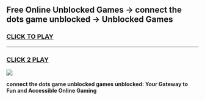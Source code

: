 
## Free Online Unblocked Games → connect the dots game unblocked → Unblocked Games
<h3>
<a href="https://premium.freeplayer.one?title=connect_the_dots_game_unblocked&ref=21F">CLICK TO PLAY</a></h3>
<hr>

<h3>
<a href="https://premium.freeplayer.one?title=connect_the_dots_game_unblocked&ref=21F">CLICK 2 PLAY</a>
  
</h3>

<a href="https://premium.freeplayer.one?title=connect_the_dots_game_unblocked&ref=21F/"><img src="https://clearcache.store/games.png"></a>


**connect the dots game unblocked games unblocked: Your Gateway to Fun and Accessible Online Gaming**
